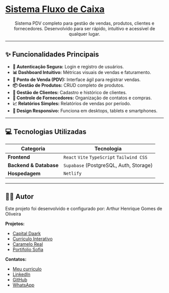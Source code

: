 

# [Sistema Fluxo de Caixa](https://fluxodecaixav1.netlify.app/login)</h1>

<p align="center">
  Sistema PDV completo para gestão de vendas, produtos, clientes e fornecedores. Desenvolvido para ser rápido, intuitivo e acessível de qualquer lugar. 
</p>

---

## ✨ **Funcionalidades Principais**

- **🔐 Autenticação Segura:** Login e registro de usuários.
- **📊 Dashboard Intuitivo:** Métricas visuais de vendas e faturamento.
- **🛒 Ponto de Venda (PDV):** Interface ágil para registrar vendas.
- **📦 Gestão de Produtos:** CRUD completo de produtos.
- **👤 Gestão de Clientes:** Cadastro e histórico de clientes.
- **🚚 Controle de Fornecedores:** Organização de contatos e compras.
- **📈 Relatórios Simples:** Relatórios de vendas por período.
- **📱 Design Responsivo:** Funciona em desktops, tablets e smartphones.

---

## 💻 **Tecnologias Utilizadas**

| Categoria             | Tecnologia                                                                                               |
| --------------------- | -------------------------------------------------------------------------------------------------------- |
| **Frontend** | `React` `Vite` `TypeScript` `Tailwind CSS`                                                              |
| **Backend & Database**| `Supabase` (PostgreSQL, Auth, Storage)                                                                   |
| **Hospedagem** | `Netlify`                                                                                                |

---

## 👨‍💻 Autor

Este projeto foi desenvolvido e configurado por: Arthur Henrique Gomes de Oliveira

**Projetos:**

* [Capital Daark](https://github.com/SeuPesadel00/CapitalDaark-new)
* [Curriculo Interativo](https://github.com/SeuPesadel00/Curriculo-Interativo)
* [Caramelo Real](https://github.com/SeuPesadel00/CarameloReal)
* [Portifolio Sofia](https://github.com/SeuPesadel00/Portfolio-SofiaOliveira)

**Contatos:**

* [Meu curriculo](https://curriculo-interativo-arthur.vercel.app/)
* [LinkedIn](https://www.linkedin.com/in/arthur-henriquee/)
* [GitHub](https://github.com/SeuPesadel00)
* [WhatsApp](https://wa.me/5561981076848)





